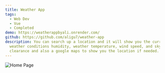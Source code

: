 ```yaml
---
title: Weather App
tags:
  - Web Dev
  - Vue
  - Completed
demo: https://weatherappbyali.onrender.com/
github: https://github.com/aligu7/weather-app
description: You can search up a location and it will show you the current
  weather conditions humidity, weather temperature, wind speed, and sky
  clearance and also a google maps to show you the location if needed.
---
```


![Home Page](/images/projects/weatherapp/homepage.png)
